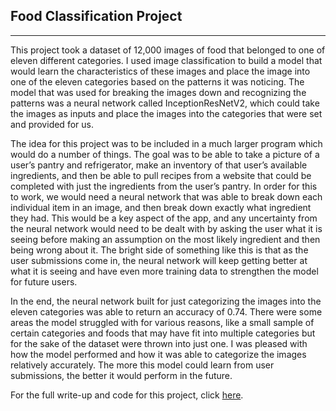 ## Food Classification Project
---
  This project took a dataset of 12,000 images of food that belonged to one of eleven different categories. I used image classification to build a model that would learn the characteristics of these images and place the image into one of the eleven categories based on the patterns it was noticing. The model that was used for breaking the images down and recognizing the patterns was a neural network called InceptionResNetV2, which could take the images as inputs and place the images into the categories that were set and provided for us.  
  
  
  The idea for this project was to be included in a much larger program which would do a number of things. The goal was to be able to take a picture of a user’s pantry and refrigerator, make an inventory of that user’s available ingredients, and then be able to pull recipes from a website that could be completed with just the ingredients from the user’s pantry. In order for this to work, we would need a neural network that was able to break down each individual item in an image, and then break down exactly what ingredient they had. This would be a key aspect of the app, and any uncertainty from the neural network would need to be dealt with by asking the user what it is seeing before making an assumption on the most likely ingredient and then being wrong about it. The bright side of something like this is that as the user submissions come in, the neural network will keep getting better at what it is seeing and have even more training data to strengthen the model for future users.   
  
  
  In the end, the neural network built for just categorizing the images into the eleven categories was able to return an accuracy of 0.74. There were some areas the model struggled with for various reasons, like a small sample of certain categories and foods that may have fit into multiple categories but for the sake of the dataset were thrown into just one. I was pleased with how the model performed and how it was able to categorize the images relatively accurately. The more this model could learn from user submissions, the better it would perform in the future.   
  
  
  For the full write-up and code for this project, click <a href="https://github.com/CanOpenerInACan/DSC_Projects/tree/main/Food%20Classification">here</a>.
